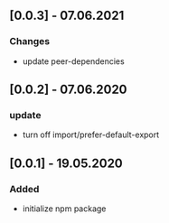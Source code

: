 ## [0.0.3] - 07.06.2021
### Changes
- update peer-dependencies

## [0.0.2] - 07.06.2020
### update
- turn off import/prefer-default-export

## [0.0.1] - 19.05.2020
### Added
- initialize npm package
